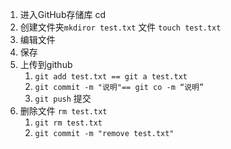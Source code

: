 1. 进入GitHub存储库 cd 
2. 创建文件夹`mkdiror test.txt` 文件 `touch test.txt`
3. 编辑文件 
4. 保存
5. 上传到github
   1. `git add test.txt == git a test.txt`
   2. `git commit -m "说明"== git co -m “说明”`
   3. `git push` 提交
6. 删除文件 `rm test.txt`
   1. `git rm test.txt`
   2. `git commit -m "remove test.txt"`


